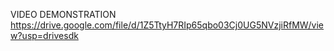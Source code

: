 VIDEO DEMONSTRATION
https://drive.google.com/file/d/1Z5TtyH7RIp65qbo03Cj0UG5NVzjiRfMW/view?usp=drivesdk
